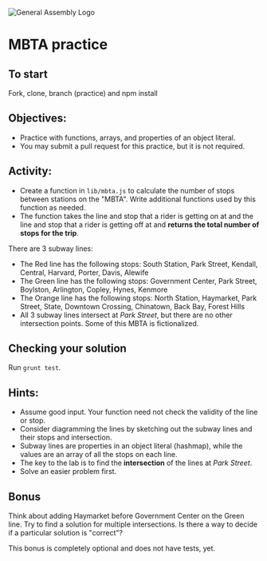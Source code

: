 ![General Assembly Logo](http://i.imgur.com/ke8USTq.png)

# MBTA practice

## To start

Fork, clone, branch (practice) and npm install

## Objectives:
- Practice with functions, arrays, and properties of an object literal.
- You may submit a pull request for this practice, but it is not required.

## Activity:

- Create a function in `lib/mbta.js` to calculate the number of stops between stations on the "MBTA". Write additional functions used by this function as needed.
- The function takes the line and stop that a rider is getting on at and the line and stop that a rider is getting off at and **returns the total number of stops for the trip**.

There are 3 subway lines:

- The Red line has the following stops: South Station, Park Street, Kendall, Central, Harvard, Porter, Davis, Alewife
- The Green line has the following stops: Government Center, Park Street, Boylston, Arlington, Copley, Hynes, Kenmore
- The Orange line has the following stops:  North Station, Haymarket, Park Street, State, Downtown Crossing, Chinatown, Back Bay, Forest Hills
- All 3 subway lines intersect at *Park Street*, but there are no other intersection points. Some of this MBTA is fictionalized.

## Checking your solution

Run `grunt test`.

## Hints:

* Assume good input.  Your function need not check the validity of the line or stop.
* Consider diagramming the lines by sketching out the subway lines and their stops and intersection.
* Subway lines are properties in an object literal (hashmap), while the values are an array of all the stops on each line.
* The key to the lab is to find the __intersection__ of the lines at *Park Street*.
* Solve an easier problem first.

## Bonus

Think about adding Haymarket before Government Center on the Green line.  Try to find a solution for multiple intersections.  Is there a way to decide if a particular solution is "correct"?

This bonus is completely optional and does not have tests, yet.
